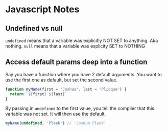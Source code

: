 
# Javascript Notes

## Undefined vs null

`undefined` means that a variable was explicitly NOT SET to anything. Aka nothing.
`null` means that a variable was explicity SET to NOTHING

## Access default params deep into a function
Say you have a function where you have 2 default arguments. You want to use the first one as default, but set the second value.

```javascript
function myName(first = 'Joshua', last = 'Plicque') {
  return `${first} ${last}`
}
```

By passing in `undefined` to the first value, you tell the compiler that this variable was not set. It will then use the default.

```javascript
myName(undefined, 'Pleek') // 'Joshua Pleek'
```
